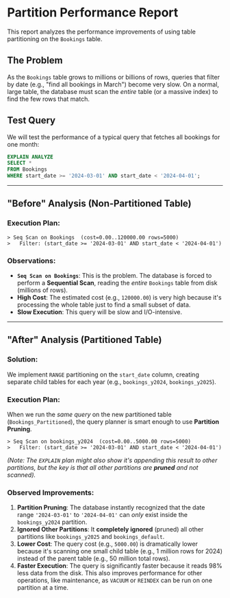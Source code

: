 # Partition Performance Report

This report analyzes the performance improvements of using table partitioning on the `Bookings` table.

## The Problem

As the `Bookings` table grows to millions or billions of rows, queries that filter by date (e.g., "find all bookings in March") become very slow. On a normal, large table, the database must scan the *entire* table (or a massive index) to find the few rows that match.

## Test Query

We will test the performance of a typical query that fetches all bookings for one month:

```sql
EXPLAIN ANALYZE
SELECT *
FROM Bookings
WHERE start_date >= '2024-03-01' AND start_date < '2024-04-01';
```

---

## "Before" Analysis (Non-Partitioned Table)

### Execution Plan:

```
> Seq Scan on Bookings  (cost=0.00..120000.00 rows=5000)
>   Filter: (start_date >= '2024-03-01' AND start_date < '2024-04-01')
```

### Observations:

* **`Seq Scan on Bookings`**: This is the problem. The database is forced to perform a **Sequential Scan**, reading the *entire* `Bookings` table from disk (millions of rows).
* **High Cost**: The estimated cost (e.g., `120000.00`) is very high because it's processing the whole table just to find a small subset of data.
* **Slow Execution**: This query will be slow and I/O-intensive.

---

## "After" Analysis (Partitioned Table)

### Solution:

We implement `RANGE` partitioning on the `start_date` column, creating separate child tables for each year (e.g., `bookings_y2024`, `bookings_y2025`).

### Execution Plan:

When we run the *same query* on the new partitioned table (`Bookings_Partitioned`), the query planner is smart enough to use **Partition Pruning**.

```
> Seq Scan on bookings_y2024  (cost=0.00..5000.00 rows=5000)
>   Filter: (start_date >= '2024-03-01' AND start_date < '2024-04-01')
```

*(Note: The `EXPLAIN` plan might also show it's appending this result to other partitions, but the key is that all other partitions are **pruned** and not scanned).*

### Observed Improvements:

1.  **Partition Pruning**: The database instantly recognized that the date range `'2024-03-01'` to `'2024-04-01'` can *only* exist inside the `bookings_y2024` partition.
2.  **Ignored Other Partitions**: It **completely ignored** (pruned) all other partitions like `bookings_y2025` and `bookings_default`.
3.  **Lower Cost**: The query cost (e.g., `5000.00`) is dramatically lower because it's scanning one small child table (e.g., 1 million rows for 2024) instead of the parent table (e.g., 50 million total rows).
4.  **Faster Execution**: The query is significantly faster because it reads 98% less data from the disk. This also improves performance for other operations, like maintenance, as `VACUUM` or `REINDEX` can be run on one partition at a time.